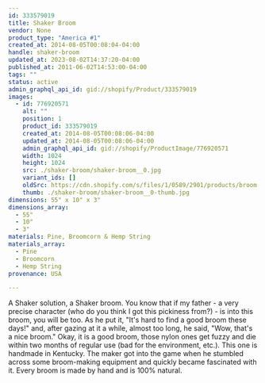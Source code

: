 ```yaml
---
id: 333579019
title: Shaker Broom
vendor: None
product_type: "America #1"
created_at: 2014-08-05T00:08:04-04:00
handle: shaker-broom
updated_at: 2023-08-02T14:37:20-04:00
published_at: 2011-06-02T14:53:00-04:00
tags: ""
status: active
admin_graphql_api_id: gid://shopify/Product/333579019
images:
  - id: 776920571
    alt: ""
    position: 1
    product_id: 333579019
    created_at: 2014-08-05T00:08:06-04:00
    updated_at: 2014-08-05T00:08:06-04:00
    admin_graphql_api_id: gid://shopify/ProductImage/776920571
    width: 1024
    height: 1024
    src: ./shaker-broom/shaker-broom__0.jpg
    variant_ids: []
    oldSrc: https://cdn.shopify.com/s/files/1/0589/2901/products/broom.jpeg?v=1407211686
    thumb: ./shaker-broom/shaker-broom__0-thumb.jpg
dimensions: 55" x 10" x 3"
dimensions_array:
  - 55"
  - 10"
  - 3"
materials: Pine, Broomcorn & Hemp String
materials_array:
  - Pine
  - Broomcorn
  - Hemp String
provenance: USA

---
```


A Shaker solution, a Shaker broom. You know that if my father - a very precise character (who do you think I got this pickiness from?) - is into this broom, you will be too. As he put it, "It's hard to find a good broom these days!" and, after gazing at it a while, almost too long, he said, "Wow, that's a nice broom." Okay, it is a good broom, those nylon ones get fuzzy and die within two months of regular use (bad for the environment, etc.). This one is handmade in Kentucky. The maker got into the game when he stumbled across some broom-making equipment and quickly became fascinated with it. Every broom is made by hand and is 100% natural.